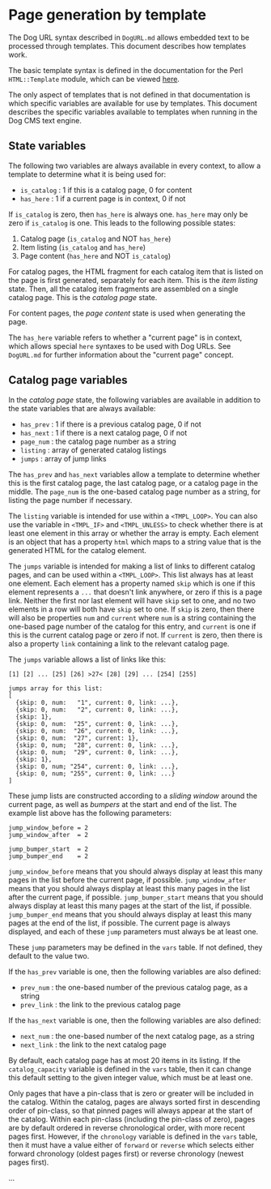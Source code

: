 # Page generation by template

The Dog URL syntax described in `DogURL.md` allows embedded text to be processed through templates.  This document describes how templates work.

The basic template syntax is defined in the documentation for the Perl `HTML::Template` module, which can be viewed [here](https://metacpan.org/pod/HTML::Template).

The only aspect of templates that is not defined in that documentation is which specific variables are available for use by templates.  This document describes the specific variables available to templates when running in the Dog CMS text engine.

## State variables

The following two variables are always available in every context, to allow a template to determine what it is being used for:

- `is_catalog` : 1 if this is a catalog page, 0 for content
- `has_here` : 1 if a current page is in context, 0 if not

If `is_catalog` is zero, then `has_here` is always one.  `has_here` may only be zero if `is_catalog` is one.  This leads to the following possible states:

1. Catalog page (`is_catalog` and NOT `has_here`)
2. Item listing (`is_catalog` and `has_here`)
3. Page content (`has_here` and NOT `is_catalog`)

For catalog pages, the HTML fragment for each catalog item that is listed on the page is first generated, separately for each item.  This is the _item listing_ state.  Then, all the catalog item fragments are assembled on a single catalog page.  This is the _catalog page_ state.

For content pages, the _page content_ state is used when generating the page.

The `has_here` variable refers to whether a "current page" is in context, which allows special `here` syntaxes to be used with Dog URLs.  See `DogURL.md` for further information about the "current page" concept.

## Catalog page variables

In the _catalog page_ state, the following variables are available in addition to the state variables that are always available:

- `has_prev` : 1 if there is a previous catalog page, 0 if not
- `has_next` : 1 if there is a next catalog page, 0 if not
- `page_num` : the catalog page number as a string
- `listing` : array of generated catalog listings
- `jumps` : array of jump links

The `has_prev` and `has_next` variables allow a template to determine whether this is the first catalog page, the last catalog page, or a catalog page in the middle.  The `page_num` is the one-based catalog page number as a string, for listing the page number if necessary.

The `listing` variable is intended for use within a `<TMPL_LOOP>`.  You can also use the variable in `<TMPL_IF>` and `<TMPL_UNLESS>` to check whether there is at least one element in this array or whether the array is empty.  Each element is an object that has a property `html` which maps to a string value that is the generated HTML for the catalog element.

The `jumps` variable is intended for making a list of links to different catalog pages, and can be used within a `<TMPL_LOOP>`.  This list always has at least one element.  Each element has a property named `skip` which is one if this element represents a `...` that doesn't link anywhere, or zero if this is a page link.  Neither the first nor last element will have `skip` set to one, and no two elements in a row will both have `skip` set to one.  If `skip` is zero, then there will also be properties `num` and `current` where `num` is a string containing the one-based page number of the catalog for this entry, and `current` is one if this is the current catalog page or zero if not.  If `current` is zero, then there is also a property `link` containing a link to the relevant catalog page.

The `jumps` variable allows a list of links like this:

    [1] [2] ... [25] [26] >27< [28] [29] ... [254] [255]

    jumps array for this list:
    [
      {skip: 0, num:   "1", current: 0, link: ...},
      {skip: 0, num:   "2", current: 0, link: ...},
      {skip: 1},
      {skip: 0, num:  "25", current: 0, link: ...},
      {skip: 0, num:  "26", current: 0, link: ...},
      {skip: 0, num:  "27", current: 1},
      {skip: 0, num;  "28", current: 0, link: ...},
      {skip: 0, num;  "29", current: 0, link: ...},
      {skip: 1},
      {skip: 0, num; "254", current: 0, link: ...},
      {skip: 0, num; "255", current: 0, link: ...}
    ]

These jump lists are constructed according to a _sliding window_ around the current page, as well as _bumpers_ at the start and end of the list.  The example list above has the following parameters:

    jump_window_before = 2
    jump_window_after  = 2

    jump_bumper_start  = 2
    jump_bumper_end    = 2

`jump_window_before` means that you should always display at least this many pages in the list before the current page, if possible.  `jump_window_after` means that you should always display at least this many pages in the list after the current page, if possible.  `jump_bumper_start` means that you should always display at least this many pages at the start of the list, if possible.  `jump_bumper_end` means that you should always display at least this many pages at the end of the list, if possible.  The current page is always displayed, and each of these `jump` parameters must always be at least one.

These `jump` parameters may be defined in the `vars` table.  If not defined, they default to the value two.

If the `has_prev` variable is one, then the following variables are also defined:

- `prev_num` : the one-based number of the previous catalog page, as a string
- `prev_link` : the link to the previous catalog page

If the `has_next` variable is one, then the following variables are also defined:

- `next_num` : the one-based number of the next catalog page, as a string
- `next_link` : the link to the next catalog page

By default, each catalog page has at most 20 items in its listing.  If the `catalog_capacity` variable is defined in the `vars` table, then it can change this default setting to the given integer value, which must be at least one.

Only pages that have a pin-class that is zero or greater will be included in the catalog.  Within the catalog, pages are always sorted first in descending order of pin-class, so that pinned pages will always appear at the start of the catalog.  Within each pin-class (including the pin-class of zero), pages are by default ordered in reverse chronological order, with more recent pages first.  However, if the `chronology` variable is defined in the `vars` table, then it must have a value either of `forward` or `reverse` which selects either forward chronology (oldest pages first) or reverse chronology (newest pages first).

...
